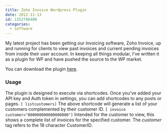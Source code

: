 ```yaml
---
title: Zoho Invoice Wordpress Plugin
date: 2012-11-13
id: 1352786400
categories:
  - software
---
```

My latest project has been getting our invoicing software, Zoho Invoice, up and running for clients to view past 
invoices and current pending invoices from inside their user account. In keeping all things modular, I've written it as a plugin for WP and have pushed the source to the WP market. 

<!-- more -->

You can download the plugin [here](http://wordpress.org/extend/plugins/zoho-invoice/ "Zoho Invoice Plugin").

### Usage

The plugin is designed to execute via shortcodes. Once you've added your API key and Auth token in settings, you can add shortcodes to any posts or pages.
`[ listcustomers]`
The above shortcode will generate a list of your customers complemented by their customer ID.
`[ invoice customer="000000000000000000"]`
Intended for the customer to view, this shows a complete list of invoices for the specified customer. The _customer_ tag refers to the 18 character CustomerID.